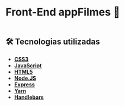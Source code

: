 # Front-End appFilmes 🎥
<img src="">

## 🛠 Tecnologias utilizadas
- **[CSS3](https://en.wikipedia.org/wiki/CSS)**
- **[JavaScript](https://www.typescriptlang.org/)**
- **[HTML5](https://en.wikipedia.org/wiki/HTML)**
- **[Node.JS](https://nodejs.org/en/)**
- **[Express](https://expressjs.com/)**
- **[Yarn](https://yarnpkg.com/)**
- **[Handlebars](https://handlebarsjs.com/)**
